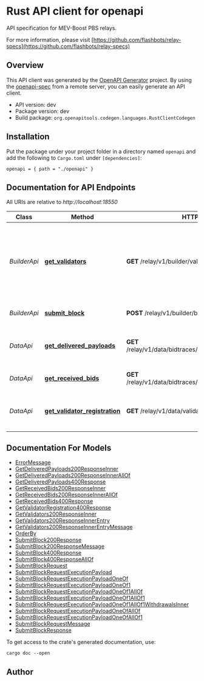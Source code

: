 # Rust API client for openapi

API specification for MEV-Boost PBS relays.

For more information, please visit
[https://github.com/flashbots/relay-specs](https://github.com/flashbots/relay-specs)

## Overview

This API client was generated by the
[OpenAPI Generator](https://openapi-generator.tech) project. By using the
[openapi-spec](https://openapis.org) from a remote server, you can easily
generate an API client.

- API version: dev
- Package version: dev
- Build package: `org.openapitools.codegen.languages.RustClientCodegen`

## Installation

Put the package under your project folder in a directory named `openapi` and add
the following to `Cargo.toml` under `[dependencies]`:

```
openapi = { path = "./openapi" }
```

## Documentation for API Endpoints

All URIs are relative to _http://localhost:18550_

| Class        | Method                                                                       | HTTP request                                                | Description                                                                                              |
| ------------ | ---------------------------------------------------------------------------- | ----------------------------------------------------------- | -------------------------------------------------------------------------------------------------------- |
| _BuilderApi_ | [**get_validators**](docs/BuilderApi.md#get_validators)                      | **GET** /relay/v1/builder/validators                        | Get a list of validator registrations for validators scheduled to propose in the current and next epoch. |
| _BuilderApi_ | [**submit_block**](docs/BuilderApi.md#submit_block)                          | **POST** /relay/v1/builder/blocks                           | Submit a new block to the relay.                                                                         |
| _DataApi_    | [**get_delivered_payloads**](docs/DataApi.md#get_delivered_payloads)         | **GET** /relay/v1/data/bidtraces/proposer_payload_delivered | Get payloads that were delivered to proposers.                                                           |
| _DataApi_    | [**get_received_bids**](docs/DataApi.md#get_received_bids)                   | **GET** /relay/v1/data/bidtraces/builder_blocks_received    | Get builder bid submissions.                                                                             |
| _DataApi_    | [**get_validator_registration**](docs/DataApi.md#get_validator_registration) | **GET** /relay/v1/data/validator_registration               | Check that a validator is registered with the relay.                                                     |

## Documentation For Models

- [ErrorMessage](docs/ErrorMessage.md)
- [GetDeliveredPayloads200ResponseInner](docs/GetDeliveredPayloads200ResponseInner.md)
- [GetDeliveredPayloads200ResponseInnerAllOf](docs/GetDeliveredPayloads200ResponseInnerAllOf.md)
- [GetDeliveredPayloads400Response](docs/GetDeliveredPayloads400Response.md)
- [GetReceivedBids200ResponseInner](docs/GetReceivedBids200ResponseInner.md)
- [GetReceivedBids200ResponseInnerAllOf](docs/GetReceivedBids200ResponseInnerAllOf.md)
- [GetReceivedBids400Response](docs/GetReceivedBids400Response.md)
- [GetValidatorRegistration400Response](docs/GetValidatorRegistration400Response.md)
- [GetValidators200ResponseInner](docs/GetValidators200ResponseInner.md)
- [GetValidators200ResponseInnerEntry](docs/GetValidators200ResponseInnerEntry.md)
- [GetValidators200ResponseInnerEntryMessage](docs/GetValidators200ResponseInnerEntryMessage.md)
- [OrderBy](docs/OrderBy.md)
- [SubmitBlock200Response](docs/SubmitBlock200Response.md)
- [SubmitBlock200ResponseMessage](docs/SubmitBlock200ResponseMessage.md)
- [SubmitBlock400Response](docs/SubmitBlock400Response.md)
- [SubmitBlock400ResponseAllOf](docs/SubmitBlock400ResponseAllOf.md)
- [SubmitBlockRequest](docs/SubmitBlockRequest.md)
- [SubmitBlockRequestExecutionPayload](docs/SubmitBlockRequestExecutionPayload.md)
- [SubmitBlockRequestExecutionPayloadOneOf](docs/SubmitBlockRequestExecutionPayloadOneOf.md)
- [SubmitBlockRequestExecutionPayloadOneOf1](docs/SubmitBlockRequestExecutionPayloadOneOf1.md)
- [SubmitBlockRequestExecutionPayloadOneOf1AllOf](docs/SubmitBlockRequestExecutionPayloadOneOf1AllOf.md)
- [SubmitBlockRequestExecutionPayloadOneOf1AllOf1](docs/SubmitBlockRequestExecutionPayloadOneOf1AllOf1.md)
- [SubmitBlockRequestExecutionPayloadOneOf1AllOf1WithdrawalsInner](docs/SubmitBlockRequestExecutionPayloadOneOf1AllOf1WithdrawalsInner.md)
- [SubmitBlockRequestExecutionPayloadOneOfAllOf](docs/SubmitBlockRequestExecutionPayloadOneOfAllOf.md)
- [SubmitBlockRequestExecutionPayloadOneOfAllOf1](docs/SubmitBlockRequestExecutionPayloadOneOfAllOf1.md)
- [SubmitBlockRequestMessage](docs/SubmitBlockRequestMessage.md)
- [SubmitBlockResponse](docs/SubmitBlockResponse.md)

To get access to the crate's generated documentation, use:

```
cargo doc --open
```

## Author

